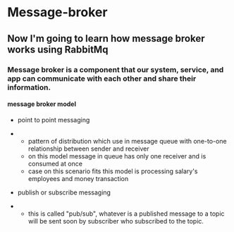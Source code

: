 # Message-broker
## Now I'm going to learn how message broker works using RabbitMq

### Message broker is a component that our system, service, and app can communicate with each other and share their information.

#### message broker model
- point to point messaging
- - pattern of distribution which use in message queue with one-to-one relationship between sender and receiver
  - on this model message in queue has only one receiver and is consumed at once
  - case on this scenario fits this model is processing salary's employees and money transaction
    
- publish or subscribe messaging
- - this is called "pub/sub", whatever is a published message to a topic will be sent soon by subscriber who subscribed to the topic.

